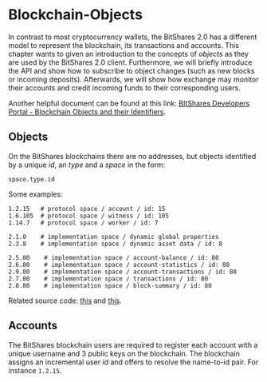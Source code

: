 # Blockchain-Objects

In contrast to most cryptocurrency wallets, the BitShares 2.0 has a different model to represent the blockchain, its transactions and accounts. This chapter wants to given an introduction to the concepts of _objects_ as they are used by the BitShares 2.0 client. Furthermore, we will briefly introduce the API and show how to subscribe to object changes \(such as new blocks or incoming deposits\). Afterwards, we will show how exchange may monitor their accounts and credit incoming funds to their corresponding users.

Another helpful document can be found at this link: [BItShares Developers Portal - Blockchain Objects and their Identifiers](https://dev.bitshares.works/en/master/api/blockchain-objects-ids.html).

## Objects

On the BitShares blockchains there are no addresses, but objects identified by a unique _id_, an _type_ and a _space_ in the form:

```text
space.type.id
```

Some examples:

```text
1.2.15   # protocol space / account / id: 15
1.6.105  # protocol space / witness / id: 105
1.14.7   # protocol space / worker / id: 7

2.1.0    # implementation space / dynamic global properties
2.3.8    # implementation space / dynamic asset data / id: 8

2.5.80    # implementation space / account-balance / id: 80
2.6.80    # implementation space / account-statistics / id: 80
2.9.80    # implementation space / account-transactions / id: 80
2.7.80    # implementation space / transactions / id: 80
2.8.80    # implementation space / block-summary / id: 80
```

Related source code: [this](https://github.com/bitshares/bitshares-core/blob/master/libraries/protocol/include/graphene/protocol/types.hpp) and [this](https://github.com/bitshares/bitshares-core/blob/master/libraries/chain/include/graphene/chain/types.hpp).

## Accounts

The BitShares blockchain users are required to register each account with a unique username and 3 public keys on the blockchain. The blockchain assigns an incremental user _id_ and offers to resolve the name-to-id pair. For instance `1.2.15`.

